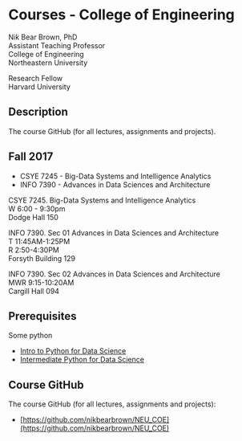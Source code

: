 # Courses - College of Engineering   

Nik Bear Brown, PhD    
Assistant Teaching Professor    
College of Engineering    
Northeastern University    

Research Fellow   
Harvard University    


## Description

The course GitHub (for all lectures, assignments and projects).

## Fall 2017

* CSYE 7245 - Big-Data Systems and Intelligence Analytics  
* INFO 7390 - Advances in Data Sciences and Architecture


CSYE 7245. Big-Data Systems and Intelligence Analytics     
W 6:00 - 9:30pm   
Dodge Hall 150   
	
	
INFO 7390. Sec 01 Advances in Data Sciences and Architecture   
T 11:45AM-1:25PM     
R 2:50-4:30PM   
Forsyth Building 129   

INFO 7390. Sec 02 Advances in Data Sciences and Architecture   
MWR 9:15-10:20AM    
Cargill Hall 094    


## Prerequisites

Some python 

* [Intro to Python for Data Science](https://www.datacamp.com/courses/intro-to-python-for-data-science)
* [Intermediate Python for Data Science](https://www.datacamp.com/courses/intermediate-python-for-data-science)


## Course GitHub

The course GitHub (for all lectures, assignments and projects):

* [https://github.com/nikbearbrown/NEU_COE](https://github.com/nikbearbrown/NEU_COE)  

